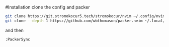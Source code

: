 #Installation
clone the config and packer
```sh
git clone https://git.stromokocur5.tech/stromokocur/nvim ~/.config/nvim
git clone --depth 1 https://github.com/wbthomason/packer.nvim ~/.local/share/nvim/site/pack/packer/start/packer.nvim
```
and then
```
:PackerSync
```
